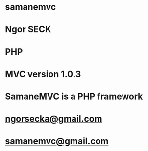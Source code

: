 
# samanemvc
# Ngor SECK
# PHP 
# MVC version 1.0.3
# SamaneMVC is a PHP framework
# ngorsecka@gmail.com
# samanemvc@gmail.com
